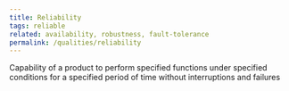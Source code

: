 ```yaml
---
title: Reliability
tags: reliable
related: availability, robustness, fault-tolerance
permalink: /qualities/reliability
---
```



Capability of a product to perform specified functions under specified conditions for a specified period of time without interruptions and failures

